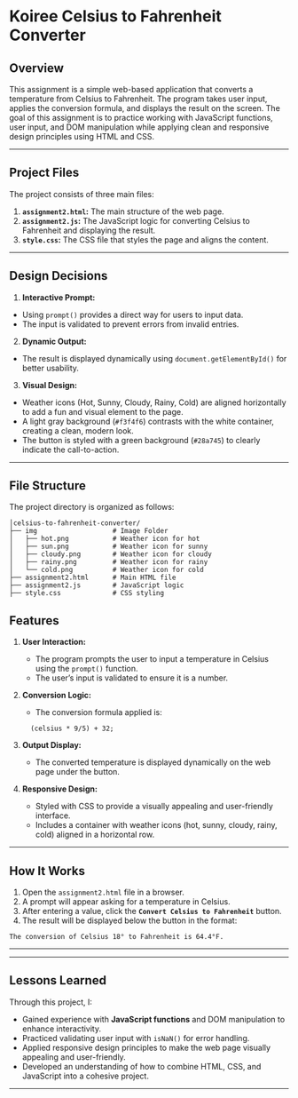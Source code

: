 # Koiree Celsius to Fahrenheit Converter

## Overview
This assignment is a simple web-based application that converts a temperature from Celsius to Fahrenheit. The program takes user input, applies the conversion formula, and displays the result on the screen. The goal of this assignment is to practice working with JavaScript functions, user input, and DOM manipulation while applying clean and responsive design principles using HTML and CSS.

---
## Project Files
The project consists of three main files:
1. **`assignment2.html`:** The main structure of the web page.
2. **`assignment2.js`:** The JavaScript logic for converting Celsius to Fahrenheit and displaying the result.
3. **`style.css`:** The CSS file that styles the page and aligns the content.

---

## Design Decisions
1. **Interactive Prompt:**
- Using `prompt()` provides a direct way for users to input data.
- The input is validated to prevent errors from invalid entries.

2. **Dynamic Output:**
- The result is displayed dynamically using `document.getElementById()` for better usability.

3. **Visual Design:**
- Weather icons (Hot, Sunny, Cloudy, Rainy, Cold) are aligned horizontally to add a fun and visual element to the page.
- A light gray background (`#f3f4f6`) contrasts with the white container, creating a clean, modern look.
- The button is styled with a green background (`#28a745`) to clearly indicate the call-to-action.

---

## File Structure
The project directory is organized as follows:

```
│celsius-to-fahrenheit-converter/
├── img                   # Image Folder
│   ├── hot.png           # Weather icon for hot
│   ├── sun.png           # Weather icon for sunny
│   ├── cloudy.png        # Weather icon for cloudy
│   ├── rainy.png         # Weather icon for rainy
│   └── cold.png          # Weather icon for cold
├── assignment2.html      # Main HTML file
├── assignment2.js        # JavaScript logic
├── style.css             # CSS styling
```


## Features
1. **User Interaction:**
   - The program prompts the user to input a temperature in Celsius using the `prompt()` function.
   - The user’s input is validated to ensure it is a number.

2. **Conversion Logic:**
   - The conversion formula applied is:
   ```
     (celsius * 9/5) + 32;
     ```

3. **Output Display:**
   - The converted temperature is displayed dynamically on the web page under the button.

4. **Responsive Design:**
   - Styled with CSS to provide a visually appealing and user-friendly interface.
   - Includes a container with weather icons (hot, sunny, cloudy, rainy, cold) aligned in a horizontal row.

---

## How It Works
1. Open the `assignment2.html` file in a browser.
2. A prompt will appear asking for a temperature in Celsius.
3. After entering a value, click the **`Convert Celsius to Fahrenheit`** button.
4. The result will be displayed below the button in the format: 

```
The conversion of Celsius 18° to Fahrenheit is 64.4°F.
```
 ---
---

## Lessons Learned
Through this project, I:
- Gained experience with **JavaScript functions** and DOM manipulation to enhance interactivity.
- Practiced validating user input with `isNaN()` for error handling.
- Applied responsive design principles to make the web page visually appealing and user-friendly.
- Developed an understanding of how to combine HTML, CSS, and JavaScript into a cohesive project.

---